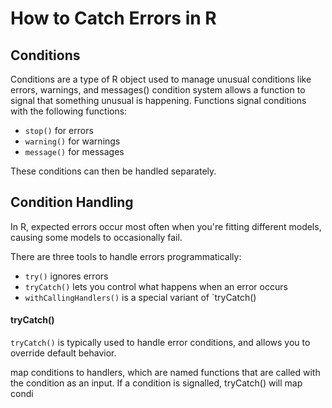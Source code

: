 # How to Catch Errors in R

## Conditions

Conditions are a type of R object used to manage unusual conditions like errors, warnings, and messages() condition system allows a function to signal that something unusual is happening. Functions signal conditions with the following functions:

- `stop()` for errors
- `warning()` for warnings
- `message()` for messages

These conditions can then be handled separately. 

## Condition Handling

In R, expected errors occur most often when you're fitting different models, causing some models to occasionally fail.

There are three tools to handle errors programmatically:
- `try()` ignores errors
- `tryCatch()` lets you control what happens when an error occurs
- `withCallingHandlers()` is a special variant of `tryCatch()

#### tryCatch()

`tryCatch()` is typically used to handle error conditions, and allows you to override default behavior. 


map conditions to handlers, which are named functions that are called with the condition as an input. If a condition is signalled, tryCatch() will map condi